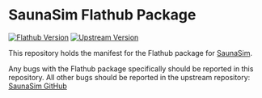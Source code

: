 # SaunaSim Flathub Package
[![Flathub Version](https://img.shields.io/flathub/v/com.saunasim.saunasim?style=for-the-badge&logo=flathub)](https://flathub.org/apps/com.saunasim.saunasim)
[![Upstream Version](https://img.shields.io/github/v/release/sauna-sim/sauna-ui?style=for-the-badge&label=SaunaSim
)](https://saunasim.com/downloads)

This repository holds the manifest for the Flathub package for [SaunaSim](https://saunasim.com).

Any bugs with the Flathub package specifically should be reported in this repository. All other bugs should be reported in the upstream repository: [SaunaSim GitHub](https://github.com/sauna-sim/sauna-ui)